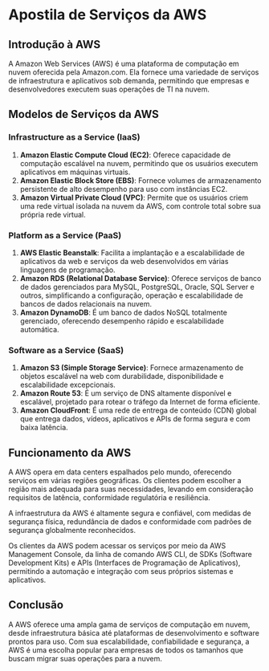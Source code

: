 # Apostila de Serviços da AWS

## Introdução à AWS
A Amazon Web Services (AWS) é uma plataforma de computação em nuvem oferecida pela Amazon.com. Ela fornece uma variedade de serviços de infraestrutura e aplicativos sob demanda, permitindo que empresas e desenvolvedores executem suas operações de TI na nuvem.

## Modelos de Serviços da AWS

### Infrastructure as a Service (IaaS)
1. **Amazon Elastic Compute Cloud (EC2)**: Oferece capacidade de computação escalável na nuvem, permitindo que os usuários executem aplicativos em máquinas virtuais.
2. **Amazon Elastic Block Store (EBS)**: Fornece volumes de armazenamento persistente de alto desempenho para uso com instâncias EC2.
3. **Amazon Virtual Private Cloud (VPC)**: Permite que os usuários criem uma rede virtual isolada na nuvem da AWS, com controle total sobre sua própria rede virtual.

### Platform as a Service (PaaS)
1. **AWS Elastic Beanstalk**: Facilita a implantação e a escalabilidade de aplicativos da web e serviços da web desenvolvidos em várias linguagens de programação.
2. **Amazon RDS (Relational Database Service)**: Oferece serviços de banco de dados gerenciados para MySQL, PostgreSQL, Oracle, SQL Server e outros, simplificando a configuração, operação e escalabilidade de bancos de dados relacionais na nuvem.
3. **Amazon DynamoDB**: É um banco de dados NoSQL totalmente gerenciado, oferecendo desempenho rápido e escalabilidade automática.

### Software as a Service (SaaS)
1. **Amazon S3 (Simple Storage Service)**: Fornece armazenamento de objetos escalável na web com durabilidade, disponibilidade e escalabilidade excepcionais.
2. **Amazon Route 53**: É um serviço de DNS altamente disponível e escalável, projetado para rotear o tráfego da Internet de forma eficiente.
3. **Amazon CloudFront**: É uma rede de entrega de conteúdo (CDN) global que entrega dados, vídeos, aplicativos e APIs de forma segura e com baixa latência.

## Funcionamento da AWS
A AWS opera em data centers espalhados pelo mundo, oferecendo serviços em várias regiões geográficas. Os clientes podem escolher a região mais adequada para suas necessidades, levando em consideração requisitos de latência, conformidade regulatória e resiliência.

A infraestrutura da AWS é altamente segura e confiável, com medidas de segurança física, redundância de dados e conformidade com padrões de segurança globalmente reconhecidos.

Os clientes da AWS podem acessar os serviços por meio da AWS Management Console, da linha de comando AWS CLI, de SDKs (Software Development Kits) e APIs (Interfaces de Programação de Aplicativos), permitindo a automação e integração com seus próprios sistemas e aplicativos.

## Conclusão
A AWS oferece uma ampla gama de serviços de computação em nuvem, desde infraestrutura básica até plataformas de desenvolvimento e software prontos para uso. Com sua escalabilidade, confiabilidade e segurança, a AWS é uma escolha popular para empresas de todos os tamanhos que buscam migrar suas operações para a nuvem.

